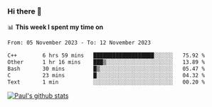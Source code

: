 ### Hi there 👋

📊 **This week I spent my time on**
<!--START_SECTION:waka-->

```txt
From: 05 November 2023 - To: 12 November 2023

C++        6 hrs 59 mins   ███████████████████░░░░░░   75.92 %
Other      1 hr 16 mins    ███▒░░░░░░░░░░░░░░░░░░░░░   13.89 %
Bash       30 mins         █▒░░░░░░░░░░░░░░░░░░░░░░░   05.47 %
C          23 mins         █░░░░░░░░░░░░░░░░░░░░░░░░   04.32 %
Text       1 min           ░░░░░░░░░░░░░░░░░░░░░░░░░   00.20 %
```

<!--END_SECTION:waka-->


[![Paul's github stats](https://github-readme-stats.vercel.app/api?username=mickeyouyou&theme=dracula&show_icons=true)](https://github.com/anuraghazra/github-readme-stats)
